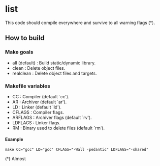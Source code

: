list
====

This code should compile everywhere and survive to all warning flags (*).

## How to build ##

### Make goals ###

* all (default) : Build static/dynamic library.
* clean         : Delete object files. 
* realclean     : Delete object files and targets.

### Makefile variables ###

* CC            : Compiler (default `cc').
* AR            : Archiver (default `ar').
* LD            : Linker (default `ld').
* CFLAGS        : Compiler flags.
* ARFLAGS       : Archiver flags (default `rv').
* LDFLAGS       : Linker flags.
* RM            : Binary used to delete files (default `rm').

#### Example ####

`make CC="gcc" LD="gcc" CFLAGS="-Wall -pedantic" LDFLAGS="-shared"`

(*) Almost
